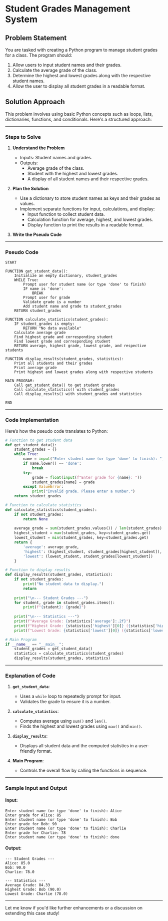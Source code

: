 
# Student Grades Management System

## Problem Statement
You are tasked with creating a Python program to manage student grades for a class. The program should:
1. Allow users to input student names and their grades.
2. Calculate the average grade of the class.
3. Determine the highest and lowest grades along with the respective student names.
4. Allow the user to display all student grades in a readable format.

## Solution Approach
This problem involves using basic Python concepts such as loops, lists, dictionaries, functions, and conditionals. Here's a structured approach:

---

### Steps to Solve

1. **Understand the Problem**
   - Inputs: Student names and grades.
   - Outputs:
     - Average grade of the class.
     - Student with the highest and lowest grades.
     - A display of all student names and their respective grades.

2. **Plan the Solution**
   - Use a dictionary to store student names as keys and their grades as values.
   - Implement separate functions for input, calculations, and display:
     - Input function to collect student data.
     - Calculation function for average, highest, and lowest grades.
     - Display function to print the results in a readable format.

3. **Write the Pseudo Code**

---

### Pseudo Code

```plaintext
START

FUNCTION get_student_data():
    Initialize an empty dictionary, student_grades
    WHILE True:
        Prompt user for student name (or type 'done' to finish)
        IF name is 'done':
            BREAK
        Prompt user for grade
        Validate grade is a number
        Add student name and grade to student_grades
    RETURN student_grades

FUNCTION calculate_statistics(student_grades):
    IF student_grades is empty:
        RETURN "No data available"
    Calculate average grade
    Find highest grade and corresponding student
    Find lowest grade and corresponding student
    RETURN average, highest grade, lowest grade, and respective students

FUNCTION display_results(student_grades, statistics):
    Print all students and their grades
    Print average grade
    Print highest and lowest grades along with respective students

MAIN PROGRAM:
    Call get_student_data() to get student grades
    Call calculate_statistics() with student_grades
    Call display_results() with student_grades and statistics

END
```

---

### Code Implementation

Here’s how the pseudo code translates to Python:

```python
# Function to get student data
def get_student_data():
    student_grades = {}
    while True:
        name = input("Enter student name (or type 'done' to finish): ").strip()
        if name.lower() == 'done':
            break
        try:
            grade = float(input(f"Enter grade for {name}: "))
            student_grades[name] = grade
        except ValueError:
            print("Invalid grade. Please enter a number.")
    return student_grades

# Function to calculate statistics
def calculate_statistics(student_grades):
    if not student_grades:
        return None
    
    average_grade = sum(student_grades.values()) / len(student_grades)
    highest_student = max(student_grades, key=student_grades.get)
    lowest_student = min(student_grades, key=student_grades.get)
    return {
        'average': average_grade,
        'highest': (highest_student, student_grades[highest_student]),
        'lowest': (lowest_student, student_grades[lowest_student])
    }

# Function to display results
def display_results(student_grades, statistics):
    if not student_grades:
        print("No student data to display.")
        return
    
    print("\n--- Student Grades ---")
    for student, grade in student_grades.items():
        print(f"{student}: {grade}")
    
    print("\n--- Statistics ---")
    print(f"Average Grade: {statistics['average']:.2f}")
    print(f"Highest Grade: {statistics['highest'][0]} ({statistics['highest'][1]})")
    print(f"Lowest Grade: {statistics['lowest'][0]} ({statistics['lowest'][1]})")

# Main Program
if __name__ == "__main__":
    student_grades = get_student_data()
    statistics = calculate_statistics(student_grades)
    display_results(student_grades, statistics)
```

---

### Explanation of Code
1. **`get_student_data`**:
   - Uses a `while` loop to repeatedly prompt for input.
   - Validates the grade to ensure it is a number.

2. **`calculate_statistics`**:
   - Computes average using `sum()` and `len()`.
   - Finds the highest and lowest grades using `max()` and `min()`.

3. **`display_results`**:
   - Displays all student data and the computed statistics in a user-friendly format.

4. **Main Program**:
   - Controls the overall flow by calling the functions in sequence.

---

### Sample Input and Output
#### Input:
```
Enter student name (or type 'done' to finish): Alice
Enter grade for Alice: 85
Enter student name (or type 'done' to finish): Bob
Enter grade for Bob: 90
Enter student name (or type 'done' to finish): Charlie
Enter grade for Charlie: 78
Enter student name (or type 'done' to finish): done
```

#### Output:
```
--- Student Grades ---
Alice: 85.0
Bob: 90.0
Charlie: 78.0

--- Statistics ---
Average Grade: 84.33
Highest Grade: Bob (90.0)
Lowest Grade: Charlie (78.0)
```

---

Let me know if you'd like further enhancements or a discussion on extending this case study!

